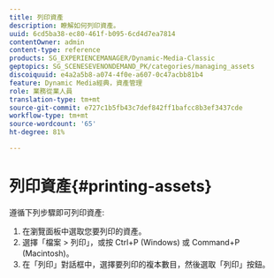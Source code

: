 ```yaml
---
title: 列印資產
description: 瞭解如何列印資產。
uuid: 6cd5ba38-ec80-461f-b095-6cd4d7ea7814
contentOwner: admin
content-type: reference
products: SG_EXPERIENCEMANAGER/Dynamic-Media-Classic
geptopics: SG_SCENESEVENONDEMAND_PK/categories/managing_assets
discoiquuid: e4a2a5b8-a074-4f0e-a607-0c47acbb81b4
feature: Dynamic Media經典，資產管理
role: 業務從業人員
translation-type: tm+mt
source-git-commit: e727c1b5fb43c7def842ff1bafcc8b3ef3437cde
workflow-type: tm+mt
source-wordcount: '65'
ht-degree: 81%

---
```



# 列印資產{#printing-assets}

遵循下列步驟即可列印資產:

1. 在瀏覽面板中選取您要列印的資產。
1. 選擇「檔案 > 列印」，或按 Ctrl+P (Windows) 或 Command+P (Macintosh)。
1. 在「列印」對話框中，選擇要列印的複本數目，然後選取「列印」按鈕。


